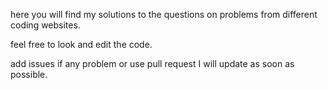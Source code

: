 here you will find my solutions to the questions on problems
from different coding websites.

feel free to look and edit the code.

add issues if any problem or use pull request I will update
as soon as possible.